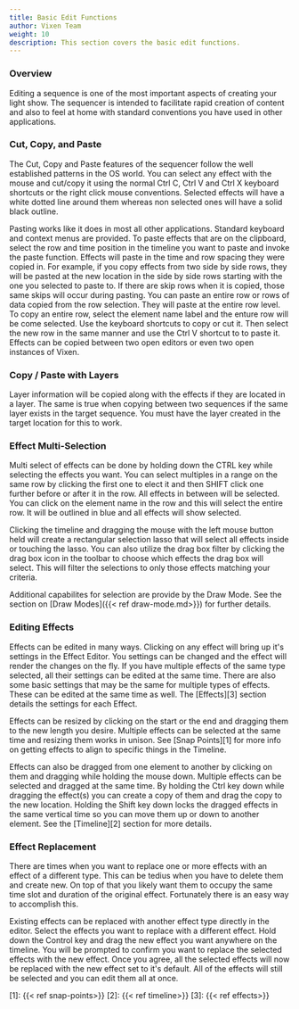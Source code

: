 ```yaml
---
title: Basic Edit Functions
author: Vixen Team
weight: 10
description: This section covers the basic edit functions.
---
```


### Overview

Editing a sequence is one of the most important aspects of creating your light show. The sequencer is intended to facilitate rapid creation of content and also to feel at home with standard conventions you have used in other applications.

### Cut, Copy, and Paste

The Cut, Copy and Paste features of the sequencer follow the well established patterns in the OS world. You can select any effect with the mouse and cut/copy it using the normal Ctrl C, Ctrl V and Ctrl X keyboard shortcuts or the right click mouse conventions. Selected effects will have a white dotted line around them whereas non selected ones will have a solid black outline.

Pasting works like it does in most all other applications. Standard keyboard and context menus are provided. To paste effects that are on the clipboard, select the row and time position in the timeline you want to paste and invoke the paste function. Effects will paste in the time and row spacing they were copied in. For example, if you copy effects from two side by side rows, they will be pasted at the new location in the side by side rows starting with the one you selected to paste to. If there are skip rows when it is copied, those same skips will occur during pasting. You can paste an entire row or rows of data copied from the row selection. They will paste at the entire row level. To copy an entire row, select the element name label and the enture row will be come selected. Use the keyboard shortcuts to copy or cut it. Then select the new row in the same manner and use the Ctrl V shortcut to to paste it. Effects can be copied between two open editors or even two open instances of Vixen.

### Copy / Paste with Layers

Layer information will be copied along with the effects if they are located in a layer. The same is true when copying between two sequences if the same layer exists in the target sequence. You must have the layer created in the target location for this to work.

### Effect Multi-Selection

Multi select of effects can be done by holding down the CTRL key while selecting the effects you want. You can select multiples in a range on the same row by clicking the first one to elect it and then SHIFT click one further before or after it in the row. All effects in between will be selected. You can click on the element name in the row and this will select the entire row. It will be outlined in blue and all effects will show selected.

Clicking the timeline and dragging the mouse with the left mouse button held will create a rectangular selection lasso that will select all effects inside or touching the lasso. You can also utilize the drag box filter by clicking the drag box icon in the toolbar to choose which effects the drag box will select. This will filter the selections to only those effects matching your criteria.

Additional capabilites for selection are provide by the Draw Mode. See the section on [Draw Modes]({{< ref draw-mode.md>}}) for further details.

### Editing Effects

Effects can be edited in many ways. Clicking on any effect will bring up it's settings in the Effect Editor. You settings can be changed and the effect will render the changes on the fly. If you have multiple effects of the same type selected, all their settings can be edited at the same time. There are also some basic settings that may be the same for multiple types of effects. These can be edited at the same time as well. The [Effects][3] section details the settings for each Effect.

Effects can be resized by clicking on the start or the end and dragging them to the new length you desire. Multiple effects can be selected at the same time and resizing them works in unison. See [Snap Points][1] for more info on getting effects to align to specific things in the Timeline.

Effects can also be dragged from one element to another by clicking on them and dragging while holding the mouse down. Multiple effects can be selected and dragged at the same time. By holding the Ctrl key down while dragging the effect(s) you can create a copy of them and drag the copy to the new location. Holding the Shift key down locks the dragged effects in the same vertical time so you can move them up or down to another element. See the [Timeline][2] section for more details.

### Effect Replacement

There are times when you want to replace one or more effects with an effect of a different type. This can be tedius when you have to delete them and create new. On top of that you likely want them to occupy the same time slot and duration of the original effect. Fortunately there is an easy way to accomplish this.

Existing effects can be replaced with another effect type directly in the editor. Select the effects you want to replace with a different effect. Hold down the Control key and drag the new effect you want anywhere on the timeline. You will be prompted to confirm you want to replace the selected effects with the new effect. Once you agree, all the selected effects will now be replaced with the new effect set to it's default. All of the effects will still be selected and you can edit them all at once.

[1]: {{< ref snap-points>}}
[2]: {{< ref timeline>}}
[3]: {{< ref effects>}}
